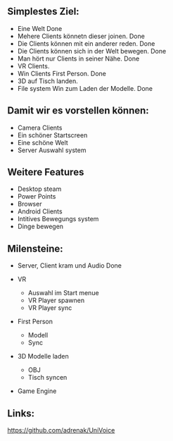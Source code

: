 
## Simplestes Ziel:
- Eine Welt                                     Done
- Mehere Clients könnetn dieser joinen.         Done
- Die Clients können mit ein anderer reden.     Done
- Die Clients können sich in der Welt bewegen.  Done
- Man hört nur Clients in seiner Nähe.          Done
- VR Clients.                                   
- Win Clients First Person.                     Done
- 3D auf Tisch landen.                          
- File system Win zum Laden der Modelle.        Done

## Damit wir es vorstellen können:
- Camera Clients
- Ein schöner Startscreen
- Eine schöne Welt
- Server Auswahl system

## Weitere Features
- Desktop steam  
- Power Points
- Browser
- Android Clients
- Intitives Bewegungs system
- Dinge bewegen

## Milensteine:
- Server, Client kram und Audio     Done
- VR  
    - Auswahl im Start menue
    - VR Player spawnen
    - VR Player sync
- First Person
    - Modell
    - Sync                             
- 3D Modelle laden 
    - OBJ
    - Tisch syncen

- Game Engine 


## Links:
https://github.com/adrenak/UniVoice
